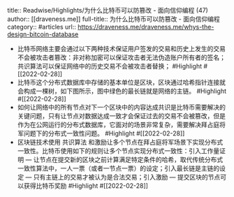 title:: Readwise/Highlights/为什么比特币可以防篡改 - 面向信仰编程 (47)
author:: [[draveness.me]]
full-title:: 为什么比特币可以防篡改 - 面向信仰编程
category:: #articles
url:: https://draveness.me/draveness.me/whys-the-design-bitcoin-database

- 比特币网络主要会通过以下两种技术保证用户签发的交易和历史上发生的交易不会被攻击者篡改：非对称加密可以保证攻击者无法伪造账户所有者的签名；共识算法可以保证网络中的历史交易不会被攻击者替换； #Highlight #[[2022-02-28]]
- 比特币这个分布式数据库中存储的基本单位是区块，区块通过哈希指针连接就会构成一棵树，如下图所示，图中绿色的最长链就是网络的主链。 #Highlight #[[2022-02-28]]
- 如何让网络中的所有节点对下一个区块中的内容达成共识是比特币需要解决的关键问题，只有让节点对数据达成一致才会保证过去的交易不会被篡改，但是作为在公网运行的分布式数据库，它面对的场景非常复杂，需要解决拜占庭将军问题下的分布式一致性问题。 #Highlight #[[2022-02-28]]
- 区块链技术使用 共识算法 和激励让多个节点在拜占庭将军场景下实现分布式一致性。比特币使用如下的规则让多个节点实现分布式一致性：引入工作量证明 — 让节点在提交新的区块之前计算满足特定条件的哈希，取代传统分布式一致性算法中，一人一票（或者一节点一票）的设定；引入最长链是主链的设定 — 只有主链上的交易才被认为是合法交易；引入激励 — 提交区块的节点可以获得比特币奖励 #Highlight #[[2022-02-28]]